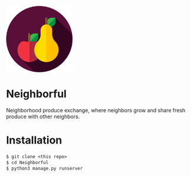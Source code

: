 <img src="docs/fruits.svg" width="180">

# Neighborful
Neighborhood produce exchange, where neighbors grow and share fresh produce with other neighbors. 

# Installation
```
$ git clone <this repo>
$ cd Neighborful
$ python3 manage.py runserver
```
